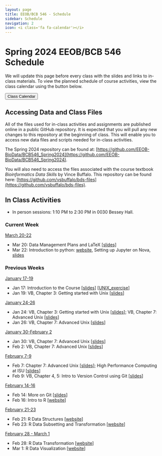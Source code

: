 ```yaml
---
layout: page
title: EEOB/BCB 546 - Schedule
sidebar: Schedule
navigation: 2
icon: <i class='fa fa-calendar'></i>
---
```


# Spring 2024 EEOB/BCB 546 Schedule

We will update this page before every class with the slides and links to in-class materials. To view the planned schedule of course activities, view the class calendar using the button below.

<a href="https://docs.google.com/spreadsheets/d/1E0ioNiW0NR3kR_AxA_0lRhMKs8QXlx4L63vpXVt2s4U/edit?usp=sharing"><button type="button" class="btn btn-primary">Class Calendar</button></a>

## Accessing Data and Class Files

All of the files used for in-class activities and assignments are published online in a public GitHub repository. It is expected that you will pull any new changes to this repository at the beginning of class. This will enable you to access new data files and scripts needed for in-class activities.

The Spring 2024 repository can be found at: [https://github.com/EEOB-BioData/BCB546_Spring2024](https://github.com/EEOB-BioData/BCB546_Spring2024).

You will also need to access the files associated with the course textbook _Bioinformatics Data Skills_ by Vince Buffalo. This repository can be found here: [https://github.com/vsbuffalo/bds-files](https://github.com/vsbuffalo/bds-files).


## In Class Activities

* In person <i class="fas fa-users"></i> sessions: 1:10 PM to 2:30 PM in 0030 Bessey Hall.

### Current Week
<!-- I think it'd be good to have the current week on top, so when starting a new week, please move
the previous week to the end and label it with the appropriate number -->

<u>March 20-22</u>

* Mar 20: Data Management Plans and LaTeX [[slides]](slides/DMP_slides.pdf)
* Mar 22: Introduction to python: [website](https://eeob-biodata.github.io/BCB546X-python/01-intro/), Setting up Jupyter on Nova, [slides](slides/lecture_22Mar-AS.html)


### Previous Weeks

<u>January 17-19</u>

* Jan 17: Introduction to the Course [[slides](slides/Week1_Lecture1.pdf)] [[UNIX_exercise](slides/Unix_Exercise_1.pdf)]
* Jan 19: VB, Chapter 3: Getting started with Unix [[slides](slides/lecture_21Jan-MBH.html)]

<u>January 24-26</u>

* Jan 24: VB, Chapter 3: Getting started with Unix [[slides](slides/lecture_21Jan-MBH.html)]; VB, Chapter 7: Advanced Unix [[slides](slides/lecture_4-Feb-MBH.html)]
* Jan 26: VB, Chapter 7: Advanced Unix [[slides](slides/lecture_4-Feb-MBH.html)]

<u>January 30-February 2</u>

* Jan 30: VB, Chapter 7: Advanced Unix [[slides](slides/lecture_4-Feb-MBH.html)]
* Feb 2: VB, Chapter 7: Advanced Unix [[slides](slides/lecture_4-Feb-MBH.html)]

<u>February 7-9</u>

* Feb 7: Chapter 7: Advanced Unix [[slides](slides/lecture_4-Feb-MBH.html)]; High Performance Computing at ISU [[slides](slides/lecture_8Feb2023-MBH.html)]
* Feb 9: VB, Chapter 4, 5: Intro to Version Control using Git [[slides](slides/lecture_9Feb-and-14Feb-AS.html)]

<u>February 14-16</u>

* Feb 14: More on Git [[slides](slides/lecture_9Feb-and-14Feb-AS.html)]
* Feb 16: Intro to R [[website](https://eeob-biodata.github.io/EEOB546-R/)]

<u>February 21-23</u>

* Feb 21: R Data Structures [[website](https://eeob-biodata.github.io/EEOB546-R/)]
* Feb 23: R Data Subsetting and Transformation [[website](https://eeob-biodata.github.io/EEOB546-R/)]

<u>February 28 - March 1</u>

* Feb 28: R Data Transformation [[website](https://eeob-biodata.github.io/EEOB546-R/)]
* Mar 1: R Data Visualization [[website](https://eeob-biodata.github.io/EEOB546-R/)]

<!--

<u>February 8-10</u>

* Feb 8: High Performance Computing at ISU [[slides](slides/lecture_8Feb2023-MBH.html)]
* Feb 10: Introduction to Git [[slides](slides/lecture_10Feb-WTD.html)]

<u>February 15-17</u>

* Feb 15: More on Git with Wade [[slides](slides/lecture_15Feb-WTD.html)]
* Feb 17: Intro to R [[website](https://eeob-biodata.github.io/EEOB546-R/)]


<u>March 8-10</u>

* Mar 8: R Data Visualization [[website](https://eeob-biodata.github.io/EEOB546-R/)]
* Mar 10: R Frunctions and Scripts [[website](https://eeob-biodata.github.io/EEOB546-R/)]

<u>March 15-17</u>
* Spring Break

<u>March 22-24</u>

* Mar 22: Data management plans and LaTeX [[slides]](slides/DMP_slides.pdf)
* Mar 24: [Intro to python](https://eeob-biodata.github.io/BCB546X-python/01-intro/)

<u>March 29-31</u>
* Mar 29: [Python data structures](https://eeob-biodata.github.io/BCB546X-python/02-datatypes/)
* Mar 31: [Pandas dataframes](https://eeob-biodata.github.io/BCB546X-python/03-starting-with-data/)

<u> April 5-7</u>
* Apr 5: [Subsetting Pandas dataframes](https://eeob-biodata.github.io/BCB546X-python/04-more-dataframes/)
* Apr 7: [Data Visualization with Seaborn](https://eeob-biodata.github.io/BCB546X-python/05-seaborn-viz/)

<u> April 12-14</u>

* Apr 12: [Introduction to BioPython](https://eeob-biodata.github.io/BCB546X-python/06-biopython/)
* Apr 14: [More Python](https://eeob-biodata.github.io/BCB546X-python/07-additional-exercises/)

<u> April 19-21</u>

* Apr 19: No Class
* Apr 21: VB, Chapters 10-11: Sequencing & Alignment Data [[slides](slides/lecture_14Nov-MBH.html)]

<u> April 26-28</u>

* Apr 26: VB, Chapter 12: Bioinformatics shell scripting, writing pipelines, and parallelizing tasks [[tutorial](https://data-skills.github.io/unix-and-bash/03-bash-scripts/index.html)]
* Apr 28: VB, Chapter 12: Bioinformatics shell scripting, writing pipelines, and parallelizing tasks [[tutorial](https://data-skills.github.io/unix-and-bash/03-bash-scripts/index.html)
-->
